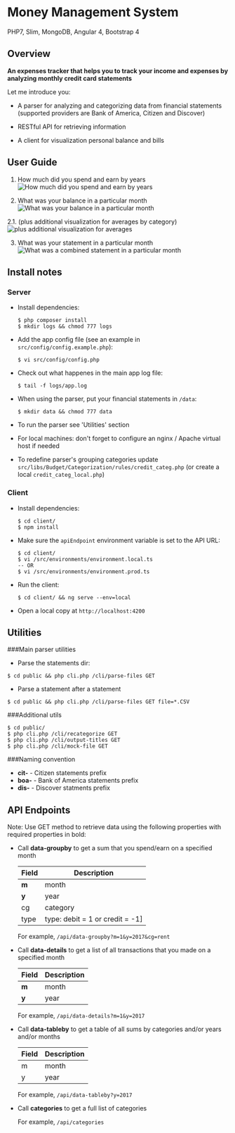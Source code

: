 # Money Management System

PHP7, Slim, MongoDB, Angular 4, Bootstrap 4

## Overview

**An expenses tracker that helps you to track your income and expenses by analyzing monthly credit card statements**

Let me introduce you:

* A parser for analyzing and categorizing data from financial statements (supported providers are Bank of America, Citizen and Discover)

* RESTful API for retrieving information

* A client for visualization personal balance and bills

## User Guide

1. How much did you spend and earn by years
![How much did you spend and earn by years](https://user-images.githubusercontent.com/31717889/30723523-ec386600-9f05-11e7-842b-044373bf948e.png)

2. What was your balance in a particular month
![What was your balance in a particular month](https://user-images.githubusercontent.com/31717889/30723521-ec35bcde-9f05-11e7-9866-edb928253f4e.png)

  2.1. (plus additional visualization for averages by category)
  ![plus additional visualization for averages](https://user-images.githubusercontent.com/31717889/30723522-ec37187c-9f05-11e7-8a22-3e3f8adace06.png)

3. What was your statement in a particular month
![What was a combined statement in a particular month](https://user-images.githubusercontent.com/31717889/30723524-ec38eb84-9f05-11e7-87bd-7e0a45da17ed.png)

## Install notes

### Server

* Install dependencies:

  ```
  $ php composer install
  $ mkdir logs && chmod 777 logs
  ```

* Add the app config file (see an example in `src/config/config.example.php`):

  ```
  $ vi src/config/config.php
  ```

* Check out what happenes in the main app log file:

  ```
  $ tail -f logs/app.log
  ```

* When using the parser, put your financial statements in `/data`:

  ```
  $ mkdir data && chmod 777 data
  ```

* To run the parser see 'Utilities' section

* For local machines: don't forget to configure an nginx / Apache virtual host if needed

* To redefine parser's grouping categories update `src/libs/Budget/Categorization/rules/credit_categ.php` (or create a local `credit_categ_local.php`)

### Client

* Install dependencies:

  ```
  $ cd client/
  $ npm install
  ```

* Make sure the `apiEndpoint` environment variable is set to the API URL:
  
  ```
  $ cd client/
  $ vi /src/environments/environment.local.ts
  -- OR
  $ vi /src/environments/environment.prod.ts
  ```

* Run the client:

  ```
  $ cd client/ && ng serve --env=local
  ```

* Open a local copy at `http://localhost:4200`

## Utilities

  ###Main parser utilities

  * Parse the statements dir:

  ```
  $ cd public && php cli.php /cli/parse-files GET
  ```

  * Parse a statement after a statement

  ```
  $ cd public && php cli.php /cli/parse-files GET file=*.CSV
  ```

  ###Additional utils

  ```
  $ cd public/
  $ php cli.php /cli/recategorize GET
  $ php cli.php /cli/output-titles GET
  $ php cli.php /cli/mock-file GET
  ```
  
   ###Naming convention

   * **cit-** - Citizen statements prefix
   * **boa-** - Bank of America statements prefix
   * **dis-** - Discover statments prefix

## API Endpoints

  Note: Use GET method to retrieve data using the following properties with required properties in bold:
  
  * Call **data-groupby** to get a sum that you spend/earn on a specified month
  
  
     Field | Description
     ------|------------
     **m** | month
     **y** | year
     cg | category
     type | type: debit = 1 or credit = -1]

     For example, `/api/data-groupby?m=1&y=2017&cg=rent`

  * Call **data-details** to get a list of all transactions that you made on a specified month
  
  
     Field | Description
     ------|------------
     **m** | month
     **y** | year

     For example, `/api/data-details?m=1&y=2017`

  * Call **data-tableby** to get a table of all sums by categories and/or years and/or months
  
  
     Field | Description
     ------|------------
     m | month
     y | year

     For example, `/api/data-tableby?y=2017`
    
  * Call **categories** to get a full list of categories

     For example, `/api/categories`    

